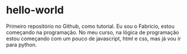# hello-world
Primeiro repositório no Github, como tutorial.
Eu sou o Fabricio, estou começando na programação.
No meu curso, na lógica de programação estou começando com um pouco de javascript, html e css, mas já vou ir para python.
